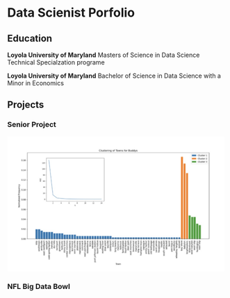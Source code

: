 # Data Scienist Porfolio

## Education 
**Loyola University of Maryland**
Masters of Science in Data Science Technical Specialzation programe

**Loyola University of Maryland**
Bachelor of Science in Data Science with a Minor in Economics 

## Projects

### Senior Project 
<img src="/new-folder/Buddy_Towns.jpeg" alt="Buddy Towns" width= "500">

### NFL Big Data Bowl

